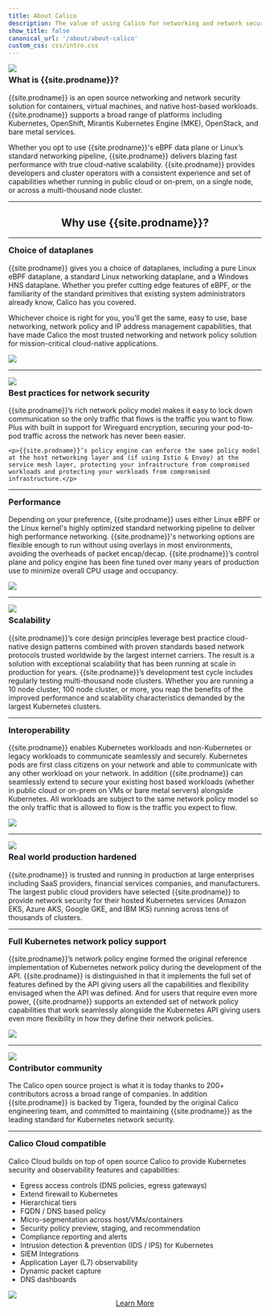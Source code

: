 ```yaml
---
title: About Calico
description: The value of using Calico for networking and network security for workloads and hosts.
show_title: false
canonical_url: '/about/about-calico'
custom_css: css/intro.css
---
```


<div id="why-use-calico-1" class="row">
  <div class="col-md-6">
    <img style="max-width: 330px" class="img-responsive center-block" src="{{ site.baseurl }}/images/felix_icon.png">
  </div>
  <div class="col-md-6">
    <h3 id="what-is" style="margin-top: 5px">What is {{site.prodname}}?</h3>
    <p>{{site.prodname}} is an open source networking and network security solution for containers, virtual machines, and native host-based workloads. {{site.prodname}} supports a broad range of platforms including Kubernetes, OpenShift, Mirantis Kubernetes Engine (MKE), OpenStack, and bare metal services.</p>
    <p>Whether you opt to use {{site.prodname}}'s eBPF data plane or Linux’s standard networking pipeline, {{site.prodname}} delivers blazing fast performance with true cloud-native scalability. {{site.prodname}} provides developers and cluster operators with a consistent experience and set of capabilities whether running in public cloud or on-prem, on a single node, or across a multi-thousand node cluster.</p>
  </div>
</div>

<hr/>

<div style="text-align: center">
  <h2 id="why-use">Why use {{site.prodname}}?</h2>
</div>

<hr/>

<div id="why-use-calico-6" class="row">
  <div class="col-md-6">
    <h3 id="familiar" style="margin-top: 5px">Choice of dataplanes</h3>
    <p>{{site.prodname}} gives you a choice of dataplanes, including a pure Linux eBPF dataplane, a standard Linux networking dataplane, and a Windows HNS dataplane. Whether you prefer cutting edge features of eBPF, or the familiarity of the standard primitives that existing system administrators already know, Calico has you covered.</p>
    <p>Whichever choice is right for you, you’ll get the same, easy to use, base networking, network policy and IP address management capabilities, that have made Calico the most trusted networking and network policy solution for mission-critical cloud-native applications.</p>
  </div>
  <div class="col-md-6">
    <img class="img-responsive center-block" src="{{ site.baseurl }}/images/intro/multiple-dataplanes.png">
  </div>
</div>

<hr/>

<div id="why-use-calico-2" class="row">
  <div class="col-md-6">
    <img class="img-responsive center-block" src="{{ site.baseurl }}/images/intro/best-practices.png">
  </div>
  <div class="col-md-6">
    <h3 id="best-practices" style="margin-top: 5px">Best practices for network security</h3>
    <p>{{site.prodname}}’s rich network policy model makes it easy to lock down communication so the only traffic that flows is the traffic you want to flow. Plus with built in support for Wireguard encryption, securing your pod-to-pod traffic across the network has never been easier.</p>

    <p>{{site.prodname}}’s policy engine can enforce the same policy model at the host networking layer and (if using Istio & Envoy) at the service mesh layer, protecting your infrastructure from compromised workloads and protecting your workloads from compromised infrastructure.</p>
  </div>
</div>

<hr/>

<div id="why-use-calico-3" class="row">
  <div class="col-md-6">
    <h3 id="performance" style="margin-top: 5px">Performance</h3>
    <p>Depending on your preference, {{site.prodname}} uses either Linux eBPF or the Linux kernel's highly optimized standard networking pipeline to deliver high performance networking. {{site.prodname}}'s networking options are flexible enough to run without using overlays in most environments, avoiding the overheads of packet encap/decap. {{site.prodname}}’s control plane and policy engine has been fine tuned over many years of production use to minimize overall CPU usage and occupancy.</p>
  </div>
  <div class="col-md-6">
    <img class="img-responsive center-block" src="{{ site.baseurl }}/images/intro/performance.png">
  </div>
</div>

<hr/>

<div id="why-use-calico-4" class="row">
  <div class="col-md-6">
    <img class="img-responsive center-block" src="{{ site.baseurl }}/images/intro/scale.png">
  </div>
  <div class="col-md-6">
    <h3 id="scalability" style="margin-top: 5px">Scalability</h3>
    <p>{{site.prodname}}’s core design principles leverage best practice cloud-native design patterns combined with proven standards based network protocols trusted worldwide by the largest internet carriers. The result is a solution with exceptional scalability that has been running at scale in production for years. {{site.prodname}}’s development test cycle includes regularly testing multi-thousand node clusters.  Whether you are running a 10 node cluster, 100 node cluster, or more, you reap the benefits of the improved performance and scalability characteristics demanded by the largest Kubernetes clusters.</p>
  </div>
</div>

<hr/>

<div id="why-use-calico-5" class="row">
  <div class="col-md-6">
    <h3 id="interoperability" style="margin-top: 5px">Interoperability</h3>
    <p>{{site.prodname}} enables Kubernetes workloads and non-Kubernetes or legacy workloads to communicate seamlessly and securely.  Kubernetes pods are first class citizens on your network and able to communicate with any other workload on your network.  In addition {{site.prodname}} can seamlessly extend to secure your existing host based workloads (whether in public cloud or on-prem on VMs or bare metal servers) alongside Kubernetes.  All workloads are subject to the same network policy model so the only traffic that is allowed to flow is the traffic you expect to flow.</p>
  </div>
  <div class="col-md-6">
    <img class="img-responsive center-block" src="{{ site.baseurl }}/images/intro/interoperability.png">
  </div>
</div>

<hr/>

<div id="why-use-calico-7" class="row">
  <div class="col-md-6">
    <img class="img-responsive center-block" src="{{ site.baseurl }}/images/intro/deployed.png">
  </div>
  <div class="col-md-6">
    <h3 id="real-world-production" style="margin-top: 5px">Real world production hardened</h3>
    <p>{{site.prodname}} is trusted and running in production at large enterprises including SaaS providers, financial services companies, and manufacturers.  The largest public cloud providers have selected {{site.prodname}} to provide network security for their hosted Kubernetes services (Amazon EKS, Azure AKS, Google GKE, and IBM IKS) running across tens of thousands of clusters.</p>
  </div>
</div>

<hr/>

<div id="why-use-calico-8" class="row">
  <div class="col-md-6">
    <h3 id="full-kubernetes-support" style="margin-top: 5px">Full Kubernetes network policy support</h3>
    <p>{{site.prodname}}’s network policy engine formed the original reference implementation of Kubernetes network policy during the development of the API. {{site.prodname}} is distinguished in that it implements the full set of features defined by the API giving users all the capabilities and flexibility envisaged when the API was defined. And for users that require even more power, {{site.prodname}} supports an extended set of network policy capabilities that work seamlessly alongside the Kubernetes API giving users even more flexibility in how they define their network policies.</p>
  </div>
  <div class="col-md-6">
    <img class="img-responsive center-block" src="{{ site.baseurl }}/images/intro/policy.png">
  </div>
</div>

<hr/>

<div id="why-use-calico-9" class="row">
  <div class="col-md-6">
    <img class="img-responsive center-block" src="{{ site.baseurl }}/images/intro/community.png">
  </div>
  <div class="col-md-6">
    <h3 id="contributor-community" style="margin-top: 5px">Contributor community</h3>
    <p>The Calico open source project is what it is today thanks to 200+ contributors across a broad range of companies.  In addition {{site.prodname}} is backed by Tigera, founded by the original Calico engineering team, and committed to maintaining {{site.prodname}} as the leading standard for Kubernetes network security.</p>
  </div>
</div>

<hr/>

<div id="why-use-calico-10" class="row">
  <div class="col-md-6">
    <h3 id="enterprise-compatible" style="margin-top: 5px">Calico Cloud compatible</h3>
    <p>Calico Cloud builds on top of open source Calico to provide Kubernetes security and observability features and capabilities:</p>
    <ul style="">
        <li>Egress access controls (DNS policies, egress gateways)</li>
        <li>Extend firewall to Kubernetes</li>
        <li>Hierarchical tiers</li>
        <li>FQDN / DNS based policy</li>
        <li>Micro-segmentation across host/VMs/containers</li>
        <li>Security policy preview, staging, and recommendation</li>
        <li>Compliance reporting and alerts</li>
        <li>Intrusion detection & prevention (IDS / IPS) for Kubernetes</li>
        <li>SIEM Integrations</li>
        <li>Application Layer (L7) observability</li>
        <li>Dynamic packet capture</li>
        <li>DNS dashboards</li>
    </ul>
  </div>
  <div class="col-md-6">
    <img class="img-responsive center-block" src="{{ site.baseurl }}/images/calico-cloud-small.png">
    <div style="display: flex; justify-content: center; align-items: center;" id="enterprise-footer">
      <a href="https://www.tigera.io/tigera-products/calico-enterprise/?utm_referring_url=dynamic&amp;utm_source=projectcalico-docs&amp;utm_medium=website&amp;utm_campaign=calico-docs-conversion" class="learn-more-button">Learn More</a>
    </div>    
  </div>
</div>




